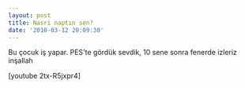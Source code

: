 ```yaml
---
layout: post
title: Nasri naptın sen?
date: '2010-03-12 20:09:30'
---
```


Bu çocuk iş yapar. PES'te gördük sevdik, 10 sene sonra fenerde izleriz inşallah

[youtube 2tx-R5jxpr4]